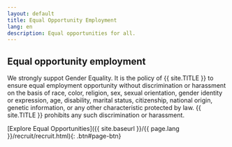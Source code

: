 ```yaml
---
layout: default
title: Equal Opportunity Employment
lang: en
description: Equal opportunities for all.
---
```


## Equal opportunity employment

We strongly suppot Gender Equality. It is the policy of {{ site.TITLE }} to ensure equal employment opportunity without discrimination or harassment on the basis of race, color, religion, sex, sexual orientation, gender identity or expression, age, disability, marital status, citizenship, national origin, genetic information, or any other characteristic protected by law. {{ site.TITLE }} prohibits any such discrimination or harassment.

[Explore Equal Opportunities]({{ site.baseurl }}/{{ page.lang }}/recruit/recruit.html){: .btn#page-btn}

<br>
